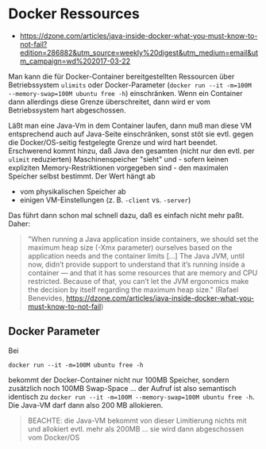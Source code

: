 # Docker Ressources
* https://dzone.com/articles/java-inside-docker-what-you-must-know-to-not-fail?edition=286882&utm_source=weekly%20digest&utm_medium=email&utm_campaign=wd%202017-03-22

Man kann die für Docker-Container bereitgestellten Ressourcen über Betriebssystem `ulimits` oder Docker-Parameter (`docker run --it -m=100M --memory-swap=100M ubuntu free -h`) einschränken. Wenn ein Container dann allerdings diese Grenze überschreitet, dann wird er vom Betriebssystem hart abgeschossen.

Läßt man eine Java-Vm in dem Container laufen, dann muß man diese VM entsprechend auch auf Java-Seite einschränken, sonst stöt sie evtl. gegen die Docker/OS-seitig festgelegte Grenze und wird hart beendet. Erschwerend kommt hinzu, daß Java den gesamten (nicht nur den evtl. per `ulimit` reduzierten) Maschinenspeicher "sieht" und - sofern keinen expliziten Memory-Restriktionen vorgegeben sind - den maximalen Speicher selbst bestimmt. Der Wert hängt ab 

* vom physikalischen Speicher ab
* einigen VM-Einstellungen (z. B. `-client` vs. `-server`)

Das führt dann schon mal schnell dazu, daß es einfach nicht mehr paßt. Daher:

> "When running a Java application inside containers, we should set the maximum heap size (-Xmx parameter) ourselves based on the application needs and the container limits [...] The Java JVM, until now, didn’t provide support to understand that it’s running inside a container — and that it has some resources that are memory and CPU restricted. Because of that, you can’t let the JVM ergonomics make the decision by itself regarding the maximum heap size." (Rafael Benevides, https://dzone.com/articles/java-inside-docker-what-you-must-know-to-not-fail)

## Docker Parameter
Bei 

```
docker run --it -m=100M ubuntu free -h
```

bekommt der Docker-Container nicht nur 100MB Speicher, sondern zusätzlich noch 100MB Swap-Space ... der Aufruf ist also semantisch identisch zu `docker run --it -m=100M --memory-swap=100M ubuntu free -h`. Die Java-VM darf dann also 200 MB allokieren.

> BEACHTE: die Java-VM bekommt von dieser Limitierung nichts mit und allokiert evtl. mehr als 200MB ... sie wird dann abgeschossen vom Docker/OS
